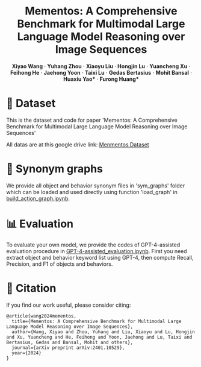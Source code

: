 <p align="center">

  <h1 align="center">Mementos: A Comprehensive Benchmark for Multimodal Large Language Model Reasoning over Image Sequences</h1>
  <p align="center">
    <a><strong>Xiyao Wang</strong></a>
    ·
    <a><strong>Yuhang Zhou</strong></a>
    ·
    <a><strong>Xiaoyu Liu</strong></a>
    ·
    <a><strong>Hongjin Lu</strong></a>
    ·
    <a><strong>Yuancheng Xu</strong></a>
    ·
    <a><strong>Feihong He</strong></a>
    ·
    <a><strong>Jaehong Yoon</strong></a>
    ·
    <a><strong>Taixi Lu</strong></a>
    ·
    <a><strong>Gedas Bertasius</strong></a>
    ·
    <a><strong>Mohit Bansal</strong></a>
    ·
    <a><strong>Huaxiu Yao*</strong></a>
    ·
    <a><strong>Furong Huang*</strong></a>
  </p>

</p>

# 📍 Dataset
This is the dataset and code for paper 'Mementos: A Comprehensive Benchmark for Multimodal Large Language Model Reasoning over Image Sequences'

All datas are at this google drive link: [Menmentos Dataset](https://drive.google.com/drive/folders/1CKBWtHKzJgkGJb3Qdl2e_HHhc0fThW61?usp=sharing)

# 📄 Synonym graphs
We provide all object and behavior synonym files in 'sym_graphs' folder which can be loaded and used directly using function 'load_graph' in [build_action_graph.ipynb](https://github.com/si0wang/Mementos/blob/main/sym_graphs/build_action_graph.ipynb).

# 📊 Evaluation
To evaluate your own model, we provide the codes of GPT-4-assisted evaluation procedure in [GPT-4-assisted_evaluation.ipynb](https://github.com/si0wang/Mementos/blob/main/GPT-4-assisted_evaluation.ipynb).
First you need extract object and behavior keyword list using GPT-4, then compute Recall, Precision, and F1 of objects and behaviors.

# 📝 Citation

If you find our work useful, please consider citing:
```
@article{wang2024mementos,
  title={Mementos: A Comprehensive Benchmark for Multimodal Large Language Model Reasoning over Image Sequences},
  author={Wang, Xiyao and Zhou, Yuhang and Liu, Xiaoyu and Lu, Hongjin and Xu, Yuancheng and He, Feihong and Yoon, Jaehong and Lu, Taixi and Bertasius, Gedas and Bansal, Mohit and others},
  journal={arXiv preprint arXiv:2401.10529},
  year={2024}
}
```
